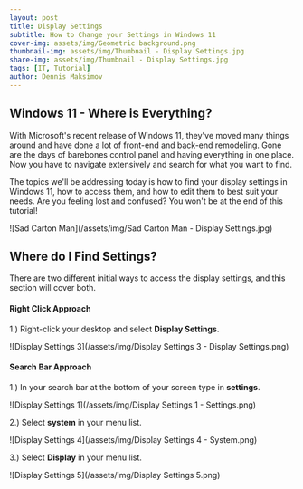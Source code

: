 ```yaml
---
layout: post
title: Display Settings
subtitle: How to Change your Settings in Windows 11
cover-img: assets/img/Geometric background.png
thumbnail-img: assets/img/Thumbnail - Display Settings.jpg
share-img: assets/img/Thumbnail - Display Settings.jpg
tags: [IT, Tutorial]
author: Dennis Maksimov
---
```


## Windows 11 - Where is Everything?

With Microsoft's recent release of Windows 11, they've moved many things around and have done a lot of front-end and back-end remodeling. Gone are the days of barebones control panel and having everything in one place. Now you have to navigate extensively and search for what you want to find. 

The topics we'll be addressing today is how to find your display settings in Windows 11, how to access them, and how to edit them to best suit your needs. Are you feeling lost and confused? You won't be at the end of this tutorial! 

![Sad Carton Man](/assets/img/Sad Carton Man - Display Settings.jpg)

## Where do I Find Settings?

There are two different initial ways to access the display settings, and this section will cover both.

#### Right Click Approach
1.) Right-click your desktop and select **Display Settings**.

![Display Settings 3](/assets/img/Display Settings 3 - Display Settings.png)

#### Search Bar Approach
1.) In your search bar at the bottom of your screen type in **settings**.

![Display Settings 1](/assets/img/Display Settings 1 - Settings.png)

2.) Select **system** in your menu list.

![Display Settings 4](/assets/img/Display Settings 4 - System.png)

3.) Select **Display** in your menu list.

![Display Settings 5](/assets/img/Display Settings 5.png)
